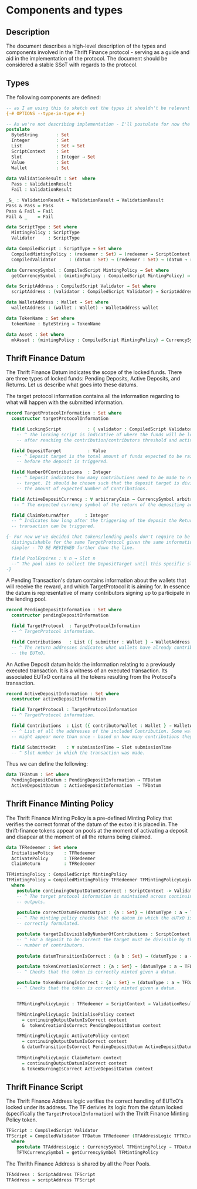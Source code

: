 # Components and types

## Description
 
The document describes a high-level description of the types and components
involved in the Thrift Finance protocol - serving as a guide and aid in the
implementation of the protocol. The document should be considered a stable SSoT
with regards to the protocol.

## Types
  
The following components are defined:

```agda
-- as I am using this to sketch out the types it shouldn't be relevant - beware it doesn't TC otherwise.
{-# OPTIONS --type-in-type #-} 

-- As we're not describing implementation - I'll postulate for now the following
postulate
  ByteString       : Set
  Integer          : Set
  List             : Set → Set
  ScriptContext    : Set
  Slot             : Integer → Set
  Value            : Set
  Wallet           : Set
  
data ValidationResult : Set  where
  Pass : ValidationResult
  Fail : ValidationResult

_&_ : ValidationResult → ValidationResult → ValidationResult
Pass & Pass = Pass
Pass & Fail = Fail
Fail & _    = Fail

data ScriptType : Set where
  MintingPolicy : ScriptType
  Validator     : ScriptType

data CompiledScript : ScriptType → Set where
  CompiledMintingPolicy : (redeemer : Set) → (redeemer → ScriptContext → ValidationResult) → CompiledScript MintingPolicy
  CompiledValidator     : (datum : Set) → (redeemer : Set) → (datum → redeemer → ScriptContext → ValidationResult) → CompiledScript Validator

data CurrencySymbol : CompiledScript MintingPolicy → Set where
  getCurrencySymbol : (mintingPolicy : CompiledScript MintingPolicy) → CurrencySymbol mintingPolicy

data ScriptAddress : CompiledScript Validator → Set where
  scriptAddress : (validator : CompiledScript Validator) → ScriptAddress validator

data WalletAddress : Wallet → Set where
  walletAddress : (wallet : Wallet) → WalletAddress wallet

data TokenName : Set where
  tokenName : ByteString → TokenName

data Asset : Set where
  mkAsset : {mintingPolicy : CompiledScript MintingPolicy} → CurrencySymbol mintingPolicy → TokenName → Asset
```

## Thrift Finance Datum

The Thrift Finance Datum indicates the scope of the locked funds. There are
three types of locked funds: Pending Deposits, Active Deposits, and Returns. Let
us describe what goes into these datums.

The target protocol information contains all the information regarding to what
will happen with the submitted information.

```agda
record TargetProtocolInformation : Set where
  constructor targetProtocolInformation

  field LockingScript          : { validator : CompiledScript Validator } → ScriptAddress validator
    -- ^ The locking script is indicative of where the funds will be locked
    -- after reaching the contribution/contributors threshold and activating the deposit

  field DepositTarget          : Value
    -- ^ Deposit target is the total amount of funds expected to be raised
    -- before the deposit is triggered.

  field NumberOfContributions  : Integer
    -- ^ Deposit indicates how many contributions need to be made to reach the
    -- target. It should be chosen such that the deposit target is divisible by
    -- the amount of expected Number of Contributions.

  field ActiveDepositCurrency : ∀ arbitraryCoin → CurrencySymbol arbitraryCoin
   -- ^ The expected currency symbol of the return of the depositing action.

  field ClaimReturnAfter      : Integer
  -- ^ Indicates how long after the triggering of the deposit the Return
  -- transaction can be triggered.

{- For now we've decided that tokens/lending pools don't require to be
  distinguishable for the same TargetProtocol given the same information ~
  simpler - TO BE REVIEWED further down the line.

  field PoolExpires : ∀ n → Slot n
  --^ The pool aims to collect the DepositTarget until this specific slot.
-}
```

A Pending Transaction's datum contains information about the wallets that will
receive the reward, and which TargetProtocol it is aiming for. In essence the
datum is representative of many contributors signing up to participate in the
lending pool.

```agda
record PendingDepositInformation : Set where
  constructor pendingDepositInformation

  field TargetProtocol  : TargetProtocolInformation
  -- ^ TargetProtocol information.

  field Contributions   : List ({ submitter : Wallet } → WalletAddress submitter)
  -- ^ The return addresses indicates what wallets have already contributed to
  -- the EUTxO.
```

An Active Deposit datum holds the information relating to a previously executed
transaction. It is a witness of an executed transaction. Its associated EUTxO
contains all the tokens resulting from the Protocol's  transaction.

```agda
record ActiveDepositInformation : Set where
  constructor activeDepositInformation

  field TargetProtocol : TargetProtocolInformation
  -- ^ TargetProtocol information.

  field Contributions  : List ({ contributorWallet : Wallet } → WalletAddress contributorWallet)
  -- ^ List of all the addresses of the included Contribution. Some wallets
  -- might appear more than once - based on how many contributions they made.

  field SubmittedAt    : ∀ submissionTime → Slot submissionTime
  -- ^ Slot number in which the transaction was made.
```


Thus we can define the following:

```agda
data TFDatum : Set where
  PendingDepositDatum : PendingDepositInformation → TFDatum
  ActiveDepositDatum  : ActiveDepositInformation  → TFDatum
```

## Thrift Finance Minting Policy

The Thrift Finance Minting Policy is a pre-defined Minting Policy that verifies
the correct format of the datum of the eutxo it is placed in. The thrift-finance
tokens appear on pools at the moment of activating a deposit and disapear at the
moment of all the returns being claimed. 

```agda
data TFRedeemer : Set where
  InitialisePolicy    : TFRedeemer
  ActivatePolicy      : TFRedeemer
  ClaimReturn         : TFRedeemer

TFMintingPolicy : CompiledScript MintingPolicy
TFMintingPolicy = CompiledMintingPolicy TFRedeemer TFMintingPolicyLogic
  where
    postulate continuingOutputDatumIsCorrect : ScriptContext -> ValidationResult
    -- ^ The target protocol information is maintained across continuing
    -- outputs.
  
    postulate correctDatumFormatOutput : {a : Set} → (datumType : a → TFDatum) → ScriptContext → ValidationResult
    -- ^ The minting policy checks that the datum in which the eUTxO is
    -- correctly formulated.

    postulate targetIsDivisibleByNumberOfContributions : ScriptContext → ValidationResult
    -- ^ For a deposit to be correct the target must be divisible by the
    -- number of contributors.
    
    postulate datumTransitionIsCorrect : {a b : Set} → (datumType : a → TFDatum) → (datumType : b → TFDatum) → ScriptContext → ValidationResult

    postulate tokenCreationIsCorrect : {a : Set} → (datumType : a → TFDatum) → ScriptContext → ValidationResult
    -- ^ Checks that the token is correctly minted given a datum.

    postulate tokenBurningIsCorrect : {a : Set} → (datumType : a → TFDatum) → ScriptContext → ValidationResult
    -- ^ Checks that the token is correctly minted given a datum.


    TFMintingPolicyLogic : TFRedeemer → ScriptContext → ValidationResult

    TFMintingPolicyLogic InitialisePolicy context
      = continuingOutputDatumIsCorrect context
      &  tokenCreationIsCorrect PendingDepositDatum context

    TFMintingPolicyLogic ActivatePolicy context
      = continuingOutputDatumIsCorrect context
      & datumTransitionIsCorrect PendingDepositDatum ActiveDepositDatum context
    
    TFMintingPolicyLogic ClaimReturn context
      = continuingOutputDatumIsCorrect context
      & tokenBurningIsCorrect ActiveDepositDatum context
```

## Thrift Finance Script

The Thrift Finance Address logic verifies the correct handling of EUTxO's locked
under its address. The TF derivies its logic from the datum locked (specifically
the `TargetProtocolInformation`) with the Thrift Finance Minting Policy token.

```agda
TFScript : CompiledScript Validator
TFScript = CompiledValidator TFDatum TFRedeemer (TFAddressLogic TFTKCurrencySymbol)
  where
    postulate TFAddressLogic : CurrencySymbol TFMintingPolicy → TFDatum → TFRedeemer → ScriptContext → ValidationResult
    TFTKCurrencySymbol = getCurrencySymbol TFMintingPolicy
```

The Thrifth Finance Address is shared by all the Peer Pools.

```agda
TFAddress : ScriptAddress TFScript
TFAddress = scriptAddress TFScript
```
